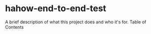 # hahow-end-to-end-test
A brief description of what this project does and who it's for.
Table of Contents

